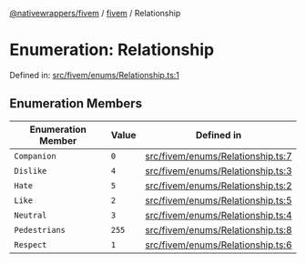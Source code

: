 [@nativewrappers/fivem](../../README.md) / [fivem](../README.md) / Relationship

# Enumeration: Relationship

Defined in: [src/fivem/enums/Relationship.ts:1](https://github.com/nativewrappers/nativewrappers/blob/c60977197fc03a84e577475a74a7b129c71770ca/src/fivem/enums/Relationship.ts#L1)

## Enumeration Members

| Enumeration Member | Value | Defined in |
| ------ | ------ | ------ |
| <a id="companion"></a> `Companion` | `0` | [src/fivem/enums/Relationship.ts:7](https://github.com/nativewrappers/nativewrappers/blob/c60977197fc03a84e577475a74a7b129c71770ca/src/fivem/enums/Relationship.ts#L7) |
| <a id="dislike"></a> `Dislike` | `4` | [src/fivem/enums/Relationship.ts:3](https://github.com/nativewrappers/nativewrappers/blob/c60977197fc03a84e577475a74a7b129c71770ca/src/fivem/enums/Relationship.ts#L3) |
| <a id="hate"></a> `Hate` | `5` | [src/fivem/enums/Relationship.ts:2](https://github.com/nativewrappers/nativewrappers/blob/c60977197fc03a84e577475a74a7b129c71770ca/src/fivem/enums/Relationship.ts#L2) |
| <a id="like"></a> `Like` | `2` | [src/fivem/enums/Relationship.ts:5](https://github.com/nativewrappers/nativewrappers/blob/c60977197fc03a84e577475a74a7b129c71770ca/src/fivem/enums/Relationship.ts#L5) |
| <a id="neutral"></a> `Neutral` | `3` | [src/fivem/enums/Relationship.ts:4](https://github.com/nativewrappers/nativewrappers/blob/c60977197fc03a84e577475a74a7b129c71770ca/src/fivem/enums/Relationship.ts#L4) |
| <a id="pedestrians"></a> `Pedestrians` | `255` | [src/fivem/enums/Relationship.ts:8](https://github.com/nativewrappers/nativewrappers/blob/c60977197fc03a84e577475a74a7b129c71770ca/src/fivem/enums/Relationship.ts#L8) |
| <a id="respect"></a> `Respect` | `1` | [src/fivem/enums/Relationship.ts:6](https://github.com/nativewrappers/nativewrappers/blob/c60977197fc03a84e577475a74a7b129c71770ca/src/fivem/enums/Relationship.ts#L6) |
